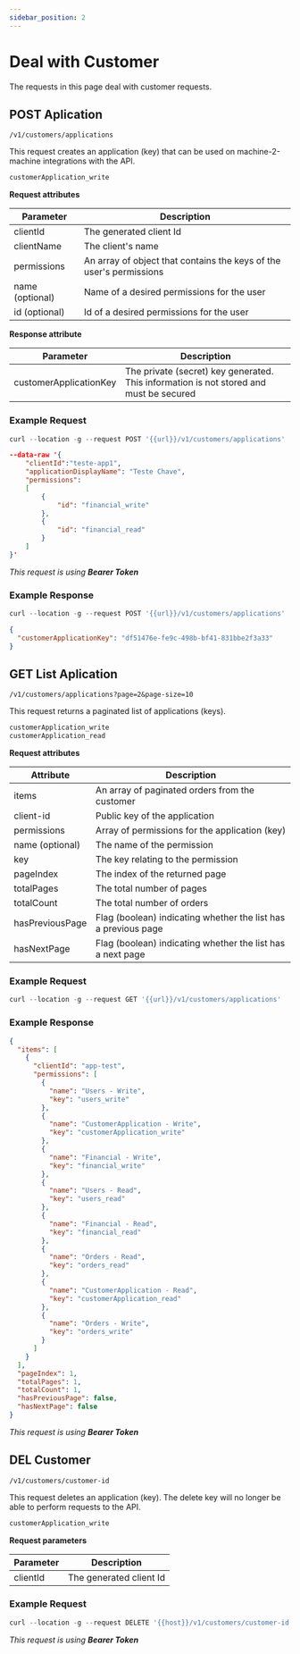 ```yaml
---
sidebar_position: 2
---
```


# Deal with Customer

The requests in this page deal with customer requests.

## POST Aplication

`/v1/customers/applications`

This request creates an application (key) that can be used on machine-2-machine integrations with the API.
```md title="Required permissions"
customerApplication_write
```

**Request attributes**

Parameter   | Description
--------- | ------
clientId | The generated client Id
clientName | The client's name
permissions | An array of object that contains the keys of the user's permissions
name (optional) | Name of a desired permissions for the user
id (optional) | Id of a desired permissions for the user

**Response attribute**

Parameter   | Description
--------- | ------
customerApplicationKey | The private (secret) key generated. This information is not stored and must be secured

### Example Request

```javascript
curl --location -g --request POST '{{url}}/v1/customers/applications'
```

```json
--data-raw '{
    "clientId":"teste-app1",
    "applicationDisplayName": "Teste Chave",
    "permissions":
    [
        {
            "id": "financial_write"
        },
        {
            "id": "financial_read"
        }
    ]
}'
```
_This request is using **Bearer Token**_

### Example Response

```javascript
curl --location -g --request POST '{{url}}/v1/customers/applications'
```

```json
{
  "customerApplicationKey": "df51476e-fe9c-498b-bf41-831bbe2f3a33"
}
```

## GET List Aplication

`/v1/customers/applications?page=2&page-size=10`

This request returns a paginated list of applications (keys).

```md title="Required permissions"
customerApplication_write
customerApplication_read
```

**Request attributes**

Attribute   | Description
--------- | ------
items | An array of paginated orders from the customer
client-id | Public key of the application
permissions | Array of permissions for the application (key)
name (optional) | The name of the permission
key | The key relating to the permission
pageIndex | The index of the returned page
totalPages | The total number of pages
totalCount | The total number of orders
hasPreviousPage | Flag (boolean) indicating whether the list has a previous page
hasNextPage | 	Flag (boolean) indicating whether the list has a next page

### Example Request

```javascript
curl --location -g --request GET '{{url}}/v1/customers/applications'
```

### Example Response


```json
{
  "items": [
    {
      "clientId": "app-test",
      "permissions": [
        {
          "name": "Users - Write",
          "key": "users_write"
        },
        {
          "name": "CustomerApplication - Write",
          "key": "customerApplication_write"
        },
        {
          "name": "Financial - Write",
          "key": "financial_write"
        },
        {
          "name": "Users - Read",
          "key": "users_read"
        },
        {
          "name": "Financial - Read",
          "key": "financial_read"
        },
        {
          "name": "Orders - Read",
          "key": "orders_read"
        },
        {
          "name": "CustomerApplication - Read",
          "key": "customerApplication_read"
        },
        {
          "name": "Orders - Write",
          "key": "orders_write"
        }
      ]
    }
  ],
  "pageIndex": 1,
  "totalPages": 1,
  "totalCount": 1,
  "hasPreviousPage": false,
  "hasNextPage": false
}
```
_This request is using **Bearer Token**_

## DEL Customer

`/v1/customers/customer-id`

This request deletes an application (key). The delete key will no longer be able to perform requests to the API.

```md title="Required permissions"
customerApplication_write
```

**Request parameters**

Parameter   | Description
--------- | ------
clientId | The generated client Id

### Example Request

```javascript
curl --location -g --request DELETE '{{host}}/v1/customers/customer-id'
```
_This request is using **Bearer Token**_
